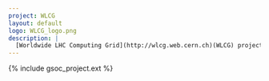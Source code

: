 ```yaml
---
project: WLCG
layout: default
logo: WLCG_logo.png
description: |
  [Worldwide LHC Computing Grid](http://wlcg.web.cern.ch)(WLCG) project is a global collaboration of more than 170 computing centres in 42 countries, linking up national and international grid infrastructures. The mission of the WLCG project is to provide global computing resources to store, distribute and analyse the ~50 Petabytes of data expected in 2018, generated by the Large Hadron Collider (LHC) at CERN on the Franco-Swiss border.
---
```


{% include gsoc_project.ext %}